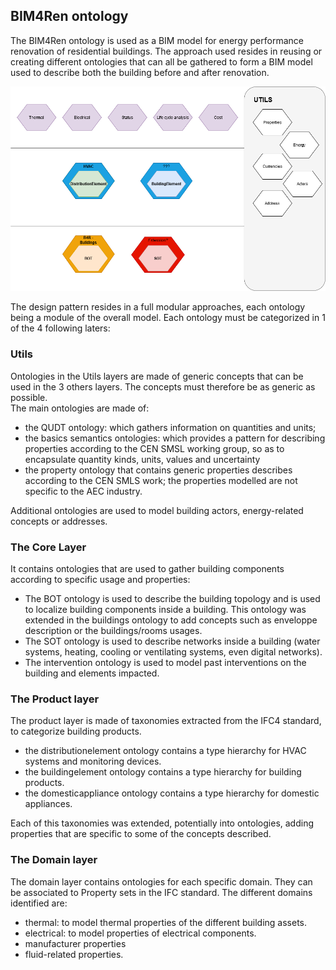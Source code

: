 ## BIM4Ren ontology
The BIM4Ren ontology is used as a BIM model for energy performance renovation of residential buildings. The approach used resides in reusing or creating different ontologies that can all be gathered to form a BIM model used to describe both the building before and after renovation.

![alt text](./Overview.png)

The design pattern resides in a full modular approaches, each ontology being a module of the overall model. Each ontology must be categorized in 1 of the 4 following laters:

### Utils

Ontologies in the Utils layers are made of generic concepts that can be used in the 3 others layers. The concepts must therefore be as generic as possible.\
The main ontologies are made of:
- the QUDT ontology: which gathers information on quantities and units;
- the basics semantics ontologies: which provides a pattern for describing properties according to the CEN SMSL working group, so as to encapsulate quantity kinds, units, values and uncertainty
- the property ontology that contains generic properties describes according to the CEN SMLS work; the properties modelled are not specific to the AEC industry.

Additional ontologies are used to model building actors, energy-related concepts or addresses.

### The Core Layer

It contains ontologies that are used to gather building components according to specific usage and properties:
- The BOT ontology is used to describe the building topology and is used to localize building components inside a building. This ontology was extended in the buildings ontology to add concepts such as enveloppe description or the buildings/rooms usages.
- The SOT ontology is used to describe networks inside a building (water systems, heating, cooling or ventilating systems, even digital networks).
- The intervention ontology is used to model past interventions on the building and elements impacted.

### The Product layer

The product layer is made of taxonomies extracted from the IFC4 standard, to categorize building products.
- the distributionelement ontology contains a type hierarchy for HVAC systems and monitoring devices.
- the buildingelement ontology contains a type hierarchy for building products.
- the domesticappliance ontology contains a type hierarchy for domestic appliances.

Each of this taxonomies was extended, potentially into ontologies, adding properties that are specific to some of the concepts described.

### The Domain layer

The domain layer contains ontologies for each specific domain. They can be associated to Property sets in the IFC standard. The different domains identified are:
- thermal: to model thermal properties of the different building assets.
- electrical: to model properties of electrical components.
- manufacturer properties
- fluid-related properties.